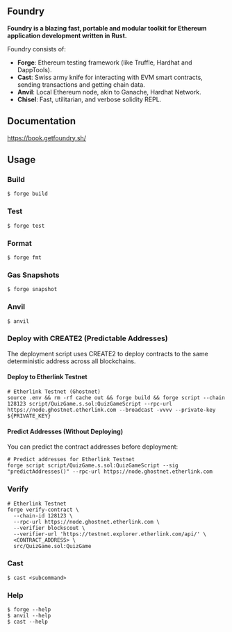 ## Foundry

**Foundry is a blazing fast, portable and modular toolkit for Ethereum application development written in Rust.**

Foundry consists of:

-   **Forge**: Ethereum testing framework (like Truffle, Hardhat and DappTools).
-   **Cast**: Swiss army knife for interacting with EVM smart contracts, sending transactions and getting chain data.
-   **Anvil**: Local Ethereum node, akin to Ganache, Hardhat Network.
-   **Chisel**: Fast, utilitarian, and verbose solidity REPL.

## Documentation

https://book.getfoundry.sh/

## Usage

### Build

```shell
$ forge build
```

### Test

```shell
$ forge test
```

### Format

```shell
$ forge fmt
```

### Gas Snapshots

```shell
$ forge snapshot
```

### Anvil

```shell
$ anvil
```

### Deploy with CREATE2 (Predictable Addresses)

The deployment script uses CREATE2 to deploy contracts to the same deterministic address across all blockchains.

#### Deploy to Etherlink Testnet

```shell
# Etherlink Testnet (Ghostnet)
source .env && rm -rf cache out && forge build && forge script --chain 128123 script/QuizGame.s.sol:QuizGameScript --rpc-url https://node.ghostnet.etherlink.com --broadcast -vvvv --private-key ${PRIVATE_KEY}
```

#### Predict Addresses (Without Deploying)

You can predict the contract addresses before deployment:

```shell
# Predict addresses for Etherlink Testnet
forge script script/QuizGame.s.sol:QuizGameScript --sig "predictAddresses()" --rpc-url https://node.ghostnet.etherlink.com
```

### Verify

```shell
# Etherlink Testnet
forge verify-contract \
  --chain-id 128123 \
  --rpc-url https://node.ghostnet.etherlink.com \
  --verifier blockscout \
  --verifier-url 'https://testnet.explorer.etherlink.com/api/' \
  <CONTRACT_ADDRESS> \
  src/QuizGame.sol:QuizGame
```

### Cast

```shell
$ cast <subcommand>
```

### Help

```shell
$ forge --help
$ anvil --help
$ cast --help
```
